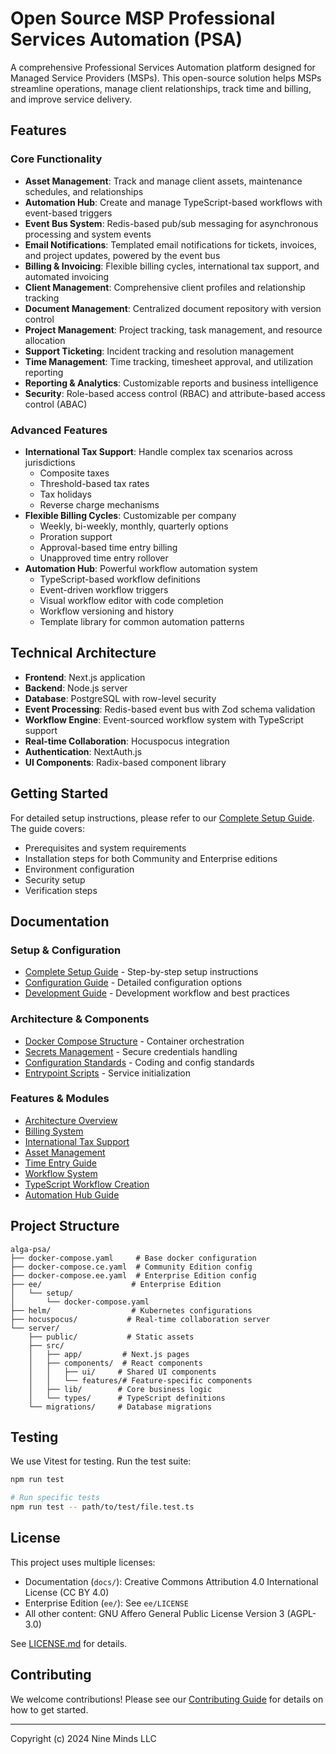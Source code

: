 # Open Source MSP Professional Services Automation (PSA)

A comprehensive Professional Services Automation platform designed for Managed Service Providers (MSPs). This open-source solution helps MSPs streamline operations, manage client relationships, track time and billing, and improve service delivery.

## Features

### Core Functionality
- **Asset Management**: Track and manage client assets, maintenance schedules, and relationships
- **Automation Hub**: Create and manage TypeScript-based workflows with event-based triggers
- **Event Bus System**: Redis-based pub/sub messaging for asynchronous processing and system events
- **Email Notifications**: Templated email notifications for tickets, invoices, and project updates, powered by the event bus
- **Billing & Invoicing**: Flexible billing cycles, international tax support, and automated invoicing
- **Client Management**: Comprehensive client profiles and relationship tracking
- **Document Management**: Centralized document repository with version control
- **Project Management**: Project tracking, task management, and resource allocation
- **Support Ticketing**: Incident tracking and resolution management
- **Time Management**: Time tracking, timesheet approval, and utilization reporting
- **Reporting & Analytics**: Customizable reports and business intelligence
- **Security**: Role-based access control (RBAC) and attribute-based access control (ABAC)

### Advanced Features
- **International Tax Support**: Handle complex tax scenarios across jurisdictions
  - Composite taxes
  - Threshold-based tax rates
  - Tax holidays
  - Reverse charge mechanisms
- **Flexible Billing Cycles**: Customizable per company
  - Weekly, bi-weekly, monthly, quarterly options
  - Proration support
  - Approval-based time entry billing
  - Unapproved time entry rollover
- **Automation Hub**: Powerful workflow automation system
  - TypeScript-based workflow definitions
  - Event-driven workflow triggers
  - Visual workflow editor with code completion
  - Workflow versioning and history
  - Template library for common automation patterns

## Technical Architecture

- **Frontend**: Next.js application
- **Backend**: Node.js server
- **Database**: PostgreSQL with row-level security
- **Event Processing**: Redis-based event bus with Zod schema validation
- **Workflow Engine**: Event-sourced workflow system with TypeScript support
- **Real-time Collaboration**: Hocuspocus integration
- **Authentication**: NextAuth.js
- **UI Components**: Radix-based component library

## Getting Started

For detailed setup instructions, please refer to our [Complete Setup Guide](docs/setup_guide.md). The guide covers:
- Prerequisites and system requirements
- Installation steps for both Community and Enterprise editions
- Environment configuration
- Security setup
- Verification steps

## Documentation

### Setup & Configuration
- [Complete Setup Guide](docs/setup_guide.md) - Step-by-step setup instructions
- [Configuration Guide](docs/configuration_guide.md) - Detailed configuration options
- [Development Guide](docs/development_guide.md) - Development workflow and best practices

### Architecture & Components
- [Docker Compose Structure](docs/docker_compose.md) - Container orchestration
- [Secrets Management](docs/secrets_management.md) - Secure credentials handling
- [Configuration Standards](docs/configuration_standards.md) - Coding and config standards
- [Entrypoint Scripts](docs/entrypoint_scripts.md) - Service initialization

### Features & Modules
- [Architecture Overview](docs/overview.md)
- [Billing System](docs/billing.md)
- [International Tax Support](docs/international_tax_support.md)
- [Asset Management](docs/asset_management.md)
- [Time Entry Guide](docs/time_entry.md)
- [Workflow System](docs/workflow/workflow-system.md)
- [TypeScript Workflow Creation](docs/workflow/typescript-workflow-creation.md)
- [Automation Hub Guide](docs/workflow/automation-hub-workflow-guide.md)

## Project Structure

```
alga-psa/
├── docker-compose.yaml     # Base docker configuration
├── docker-compose.ce.yaml  # Community Edition config
├── docker-compose.ee.yaml  # Enterprise Edition config
├── ee/                    # Enterprise Edition
│   └── setup/
│       └── docker-compose.yaml
├── helm/                  # Kubernetes configurations
├── hocuspocus/           # Real-time collaboration server
└── server/
    ├── public/           # Static assets
    ├── src/
    │   ├── app/         # Next.js pages
    │   ├── components/  # React components
    │   │   ├── ui/     # Shared UI components
    │   │   └── features/# Feature-specific components
    │   ├── lib/        # Core business logic
    │   └── types/      # TypeScript definitions
    └── migrations/     # Database migrations
```

## Testing

We use Vitest for testing. Run the test suite:

```bash
npm run test

# Run specific tests
npm run test -- path/to/test/file.test.ts
```

## License

This project uses multiple licenses:

- Documentation (`docs/`): Creative Commons Attribution 4.0 International License (CC BY 4.0)
- Enterprise Edition (`ee/`): See `ee/LICENSE`
- All other content: GNU Affero General Public License Version 3 (AGPL-3.0)

See [LICENSE.md](LICENSE.md) for details.

## Contributing

We welcome contributions! Please see our [Contributing Guide](docs/contributing.md) for details on how to get started.

---
Copyright (c) 2024 Nine Minds LLC
